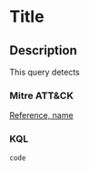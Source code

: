 # Title

## Description
This query detects

### Mitre ATT&CK

[Reference, name](link)

### KQL

```KQL
code